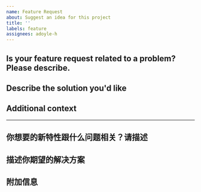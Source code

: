 ```yaml
---
name: Feature Request
about: Suggest an idea for this project
title: ''
labels: feature
assignees: adoyle-h
---
```


<!-- You can describe it in English or Chinese -->

## Is your feature request related to a problem? Please describe.
<!-- A clear and concise description of what the problem is. Ex. I'm always frustrated when [...] -->

## Describe the solution you'd like
<!-- A clear and concise description of what you want to happen. -->

## Additional context
<!-- Add any other context or screenshots about the feature request here. -->

-----

<!-- 你可以用英文或者中文来描述。请尽量用英文，因为你的想法或许能帮助到国外的朋友 -->

## 你想要的新特性跟什么问题相关？请描述
<!-- 简洁地描述问题所在... -->

## 描述你期望的解决方案

## 附加信息
<!-- 在这里填写其他相关信息 -->
